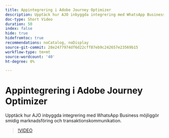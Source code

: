 ```yaml
---
title: Appintegrering i Adobe Journey Optimizer
description: Upptäck hur AJO inbyggda integrering med WhatsApp Business möjliggör smidig marknadsföring och transaktionskommunikation.
doc-type: Short Video
duration: 50
index: false
hide: true
hidefromtoc: true
recommendations: noCatalog, noDisplay
source-git-commit: 28e2477974df6d22cff87eb9c242657e23569b15
workflow-type: tm+mt
source-wordcount: '40'
ht-degree: 0%

---
```



# Appintegrering i Adobe Journey Optimizer

Upptäck hur AJO inbyggda integrering med WhatsApp Business möjliggör smidig marknadsföring och transaktionskommunikation.

<!-- 72_S520_3442520_49_whatsapp-integration-in-adobe-journey-optimizer -->
>[!VIDEO](https://video.tv.adobe.com/v/3460471/?learn=on&enablevpops=true&captions=swe)
